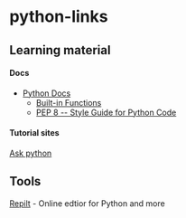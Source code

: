 # python-links

## Learning material

#### Docs
- [Python Docs](https://docs.python.org/3/)
  - [Built-in Functions](https://docs.python.org/3/library/functions.html)
  - [PEP 8 -- Style Guide for Python Code](https://www.python.org/dev/peps/pep-0008/)

#### Tutorial sites
[Ask python](https://www.askpython.com/)

## Tools
[Repilt](https://replit.com/~) - Online edtior for Python and more
